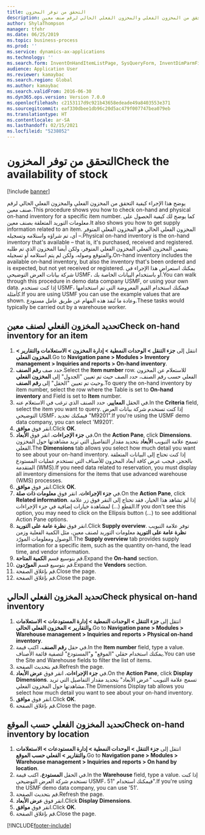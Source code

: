 ```yaml
---
title: التحقق من توفر المخزون
description: يوضح هذا الإجراء كيفية التحقق من المخزون الفعلي والمخزون الفعلي الحالي لرقم صنف معين.
author: ShylaThompson
manager: tfehr
ms.date: 06/25/2019
ms.topic: business-process
ms.prod: ''
ms.service: dynamics-ax-applications
ms.technology: ''
ms.search.form: InventOnHandItemListPage, SysQueryForm, InventDimParmFixed, InventSupply, DefaultDashboard, WHSInventPhysicalOnhand, WHSOnHand, InventOnhandItem
audience: Application User
ms.reviewer: kamaybac
ms.search.region: Global
ms.author: kamaybac
ms.search.validFrom: 2016-06-30
ms.dyn365.ops.version: Version 7.0.0
ms.openlocfilehash: c2153117d9c921b43658edeade49a8403553e371
ms.sourcegitcommit: eaf330dbee1db96c20d5ac479f007747bea079eb
ms.translationtype: HT
ms.contentlocale: ar-SA
ms.lasthandoff: 02/15/2021
ms.locfileid: "5238052"
---
```

# <a name="check-the-availability-of-stock"></a><span data-ttu-id="686de-103">التحقق من توفر المخزون</span><span class="sxs-lookup"><span data-stu-id="686de-103">Check the availability of stock</span></span>

[!include [banner](../../includes/banner.md)]

<span data-ttu-id="686de-104">يوضح هذا الإجراء كيفية التحقق من المخزون الفعلي والمخزون الفعلي الحالي لرقم صنف معين.</span><span class="sxs-lookup"><span data-stu-id="686de-104">This procedure shows you how to check on-hand and physical on-hand inventory for a specific item number.</span></span> <span data-ttu-id="686de-105">كما يوضح لك كيفية الحصول على معلومات التوريد المتعلقة بصنف معين.</span><span class="sxs-lookup"><span data-stu-id="686de-105">It also shows you how to get supply information related to an item.</span></span> <span data-ttu-id="686de-106">المخزون الفعلي الحالي هو المخزون الفعلي المتوفر – أي، تم شراؤه واستلامه وتسجيله.</span><span class="sxs-lookup"><span data-stu-id="686de-106">Physical on-hand inventory is the on-hand inventory that's available – that is, it's purchased, received and registered.</span></span> <span data-ttu-id="686de-107">يتضمن المخزون الفعلي المخزون الفعلي المتوفر، ولكن أيضا المخزون الذي تم طلبه والمتوقع وصوله، ولكن لم يتم استلامه أو تسجيله.</span><span class="sxs-lookup"><span data-stu-id="686de-107">On-hand inventory includes the available on-hand inventory, but also the inventory that's been ordered and is expected, but not yet received or registered.</span></span> <span data-ttu-id="686de-108">يمكنك استعراض هذا الإجراء في شركة بيانات العرض التوضيحي USMF، أو باستخدام البيانات الخاصة بك.</span><span class="sxs-lookup"><span data-stu-id="686de-108">You can walk through this procedure in demo data company USMF, or using your own data.</span></span> <span data-ttu-id="686de-109">إذا كنت تستخدم USMF، فيمكنك استخدام القيم المعروضة التي تم استخدامها كأمثلة.</span><span class="sxs-lookup"><span data-stu-id="686de-109">If you are using USMF you can use the example values that are shown.</span></span> <span data-ttu-id="686de-110">وعادة ما تُنفذ هذه المهام عن طريق عامل مستودع.</span><span class="sxs-lookup"><span data-stu-id="686de-110">These tasks would typically be carried out by a warehouse worker.</span></span>


## <a name="check-on-hand-inventory-for-an-item"></a><span data-ttu-id="686de-111">تحديد المخزون الفعلي‬ لصنف معين</span><span class="sxs-lookup"><span data-stu-id="686de-111">Check on-hand inventory for an item</span></span>
1. <span data-ttu-id="686de-112">انتقل إلى **جزء التنقل > الوحدات النمطية > إدارة المخزون > الاستعلامات والتقارير‬ > المخزون الفعلي**.</span><span class="sxs-lookup"><span data-stu-id="686de-112">Go to **Navigation pane > Modules > Inventory management > Inquiries and reports > On-hand inventory**.</span></span>
2. <span data-ttu-id="686de-113">حدد صف **رقم الصنف**.</span><span class="sxs-lookup"><span data-stu-id="686de-113">Select the **Item number** row.</span></span> <span data-ttu-id="686de-114">للاستعلام عن المخزون الفعلي حسب رقم الصنف، حدد الصف حيث تم تعيين "الجدول" إلى **المخزون الفعلي** وحيث تم تعيين "الحقل" إلى **رقم الصنف**.</span><span class="sxs-lookup"><span data-stu-id="686de-114">To query the on-hand inventory by item number, select the row where the Table is set to **On-hand inventory** and Field is set to **Item** number.</span></span>
3. <span data-ttu-id="686de-115">في الحقل **المعايير**، حدد الصنف الذي ترغب في الاستعلام عنه.</span><span class="sxs-lookup"><span data-stu-id="686de-115">In the **Criteria** field, select the item you want to query.</span></span> <span data-ttu-id="686de-116">إذا كنت تستخدم شركة بيانات العرض التوضيحي USMF، فيمكنك تحديد "M9201".</span><span class="sxs-lookup"><span data-stu-id="686de-116">If you're using the USMF demo data company, you can select 'M9201'.</span></span>  
4. <span data-ttu-id="686de-117">انقر فوق **موافق**.</span><span class="sxs-lookup"><span data-stu-id="686de-117">Click **OK**.</span></span>
5. <span data-ttu-id="686de-118">في **جزء الإجراءات**، انقر فوق **الأبعاد**.</span><span class="sxs-lookup"><span data-stu-id="686de-118">On the **Action Pane**, click **Dimensions**.</span></span> <span data-ttu-id="686de-119">تسمح علامة التبويب **الأبعاد** بتحديد مقدار التفاصيل التي تريد مشاهدتها حول المخزون الفعلي.</span><span class="sxs-lookup"><span data-stu-id="686de-119">The **Dimensions** tab allows you select how much detail you want to see about your on-hand inventory.</span></span> <span data-ttu-id="686de-120">إذا كنت تحتاج إلى البيانات المتعلقة بالحجز، فيجب عرض كافة أبعاد المخزون للأصناف التي تستخدم عمليات المستودع المتقدمة (WMS).</span><span class="sxs-lookup"><span data-stu-id="686de-120">If you need data related to reservation, you must display all inventory dimensions for the items that use advanced warehouse (WMS) processes.</span></span>
6. <span data-ttu-id="686de-121">انقر فوق **موافق**.</span><span class="sxs-lookup"><span data-stu-id="686de-121">Click **OK**.</span></span>
7. <span data-ttu-id="686de-122">في **جزء الإجراءات**، انقر فوق **معلومات ذات صلة‬**.</span><span class="sxs-lookup"><span data-stu-id="686de-122">On the **Action Pane**, click **Related information**.</span></span> <span data-ttu-id="686de-123">إذا لم تشاهد هذا الخيار، فقد تحتاج إلى النقر فوق زر علامة القطع (...) لمشاهدة خيارات إضافية في جزء الإجراءات.</span><span class="sxs-lookup"><span data-stu-id="686de-123">If you don't see this option, you may need to click on the Ellipsis button (…) to see additional Action Pane options.</span></span>
8. <span data-ttu-id="686de-124">انقر فوق **نظرة عامة على التوريد‬**.</span><span class="sxs-lookup"><span data-stu-id="686de-124">Click **Supply overview**.</span></span> <span data-ttu-id="686de-125">توفر علامة التبويب **نظرة عامة على التوريد‬** معلومات التوريد لصنف معين، مثل الكمية الفعلية وزمن الوصول ومعلومات المورّد.</span><span class="sxs-lookup"><span data-stu-id="686de-125">The **Supply overview** tab provides supply information for a specific item, such as the quantity on-hand, the lead time, and vendor information.</span></span>  
9. <span data-ttu-id="686de-126">قم بتوسيع قسم **الكمية المتاحة**.</span><span class="sxs-lookup"><span data-stu-id="686de-126">Expand the **On-hand** section.</span></span>
10. <span data-ttu-id="686de-127">قم بتوسيع قسم **المورّدون**.</span><span class="sxs-lookup"><span data-stu-id="686de-127">Expand the **Vendors** section.</span></span>
11. <span data-ttu-id="686de-128">قم بإغلاق الصفحة.</span><span class="sxs-lookup"><span data-stu-id="686de-128">Close the page.</span></span>
12. <span data-ttu-id="686de-129">قم بإغلاق الصفحة.</span><span class="sxs-lookup"><span data-stu-id="686de-129">Close the page.</span></span>

## <a name="check-physical-on-hand-inventory"></a><span data-ttu-id="686de-130">تحديد المخزون الفعلي الحالي</span><span class="sxs-lookup"><span data-stu-id="686de-130">Check physical on-hand inventory</span></span>
1. <span data-ttu-id="686de-131">انتقل إلى **جزء التنقل > الوحدات النمطية > إدارة المستودعات > الاستعلامات والتقارير‬ > المخزون الفعلي الحالي‬**.</span><span class="sxs-lookup"><span data-stu-id="686de-131">Go to **Navigation pane > Modules > Warehouse management > Inquiries and reports > Physical on-hand inventory**.</span></span>
2. <span data-ttu-id="686de-132">في حقل **رقم الصنف**، اكتب قيمة.</span><span class="sxs-lookup"><span data-stu-id="686de-132">In the **Item number** field, type a value.</span></span> <span data-ttu-id="686de-133">يمكنك استخدام حقلي "الموقع" و"المستودع" لتصفية قائمة الأصناف.</span><span class="sxs-lookup"><span data-stu-id="686de-133">You can use the Site and Warehouse fields to filter the list of items.</span></span> 
3. <span data-ttu-id="686de-134">قم بتحديث الصفحة.</span><span class="sxs-lookup"><span data-stu-id="686de-134">Refresh the page.</span></span>
4. <span data-ttu-id="686de-135">في **جزء الإجراءات**، انقر فوق **عرض الأبعاد**.</span><span class="sxs-lookup"><span data-stu-id="686de-135">On the **Action Pane**, click **Display Dimensions**.</span></span> <span data-ttu-id="686de-136">تسمح علامة التبويب "عرض الأبعاد‬" بتحديد مقدار التفاصيل التي تريد مشاهدتها حول المخزون الفعلي.</span><span class="sxs-lookup"><span data-stu-id="686de-136">The Dimensions Display tab allows you select how much detail you want to see about your on-hand inventory.</span></span>
5. <span data-ttu-id="686de-137">انقر فوق **موافق**.</span><span class="sxs-lookup"><span data-stu-id="686de-137">Click **OK**.</span></span>
6. <span data-ttu-id="686de-138">قم بإغلاق الصفحة.</span><span class="sxs-lookup"><span data-stu-id="686de-138">Close the page.</span></span>

## <a name="check-on-hand-inventory-by-location"></a><span data-ttu-id="686de-139">تحديد المخزون الفعلي حسب الموقع</span><span class="sxs-lookup"><span data-stu-id="686de-139">Check on-hand inventory by location</span></span>
1. <span data-ttu-id="686de-140">انتقل إلى **جزء التنقل > الوحدات النمطية > إدارة المستودعات > الاستعلامات والتقارير‬ > الفعلي حسب الموقع‬‬**.</span><span class="sxs-lookup"><span data-stu-id="686de-140">Go to **Navigation pane > Modules > Warehouse management > Inquiries and reports > On hand by location**.</span></span>
2. <span data-ttu-id="686de-141">في الحقل **المستودع**، اكتب قيمة.</span><span class="sxs-lookup"><span data-stu-id="686de-141">In the **Warehouse** field, type a value.</span></span> <span data-ttu-id="686de-142">إذا كنت تستخدم شركة العرض التوضيحي USMF، فيمكنك استخدام "51".</span><span class="sxs-lookup"><span data-stu-id="686de-142">If you're using the USMF demo data company, you can use '51'.</span></span>  
3. <span data-ttu-id="686de-143">قم بتحديث الصفحة.</span><span class="sxs-lookup"><span data-stu-id="686de-143">Refresh the page.</span></span>
4. <span data-ttu-id="686de-144">انقر فوق **عرض الأبعاد**.</span><span class="sxs-lookup"><span data-stu-id="686de-144">Click **Display Dimensions**.</span></span>
5. <span data-ttu-id="686de-145">انقر فوق **موافق**.</span><span class="sxs-lookup"><span data-stu-id="686de-145">Click **OK**.</span></span>
6. <span data-ttu-id="686de-146">قم بإغلاق الصفحة.</span><span class="sxs-lookup"><span data-stu-id="686de-146">Close the page.</span></span>



[!INCLUDE[footer-include](../../../includes/footer-banner.md)]